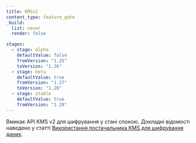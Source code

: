 ```yaml
---
title: KMSv2
content_type: feature_gate
_build:
  list: never
  render: false

stages:
  - stage: alpha 
    defaultValue: false
    fromVersion: "1.25"
    toVersion: "1.26"
  - stage: beta
    defaultValue: true
    fromVersion: "1.27"  
    toVersion: "1.28" 
  - stage: stable
    defaultValue: true
    fromVersion: "1.29"  
---
```

Вмикає API KMS v2 для шифрування у стані спокою. Докладні відомості наведено у статті [Використання постачальника KMS для шифрування даних](/docs/tasks/administer-cluster/kms-provider).
